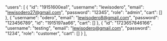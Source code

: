 "users": [
  {
    "id": "19151600ea1",
    "username": "lewisodero",
    "email": "lewisodero27@gmail.com",
    "password": "12345",
    "role": "admin",
    "cart": []
  },
  {
    "username": "odero",
    "email": "lewisodero8@gmail.com",
    "password": "123456789",
    "id": "1915197aa66",
    "cart": []
  },
  {
    "id": "1723657846166",
    "username": "testing",
    "email": "lewisodero@gmail.com",
    "password": "1234",
    "role": "customer",
    "cart": []
  }
],